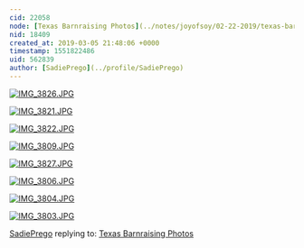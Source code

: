 ```yaml
---
cid: 22058
node: [Texas Barnraising Photos](../notes/joyofsoy/02-22-2019/texas-barnraising-photos)
nid: 18409
created_at: 2019-03-05 21:48:06 +0000
timestamp: 1551822486
uid: 562839
author: [SadiePrego](../profile/SadiePrego)
---
```


[![IMG_3826.JPG](/i/29839)](/i/29839)

[![IMG_3821.JPG](/i/29838)](/i/29838)

[![IMG_3822.JPG](/i/29837)](/i/29837)

[![IMG_3809.JPG](/i/29836)](/i/29836)

[![IMG_3827.JPG](/i/29835)](/i/29835)

[![IMG_3806.JPG](/i/29834)](/i/29834)

[![IMG_3804.JPG](/i/29833)](/i/29833)

[![IMG_3803.JPG](/i/29832)](/i/29832)



[SadiePrego](../profile/SadiePrego) replying to: [Texas Barnraising Photos](../notes/joyofsoy/02-22-2019/texas-barnraising-photos)

